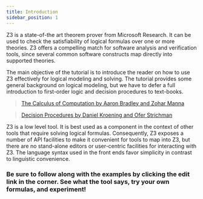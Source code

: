 ```yaml
---
title: Introduction
sidebar_position: 1
---
```



Z3 is a state-of-the art theorem prover from Microsoft Research. It can be used to check the satisfiability of logical formulas over one or more theories. Z3 offers a compelling match for software analysis and verification tools, since several common software constructs map directly into supported theories.

The main objective of the tutorial is to introduce the reader on how to use Z3 effectively for logical modeling and solving. The tutorial provides some general background on logical modeling, but we have to defer a full introduction to first-order logic and decision procedures to text-books.

> [The Calculus of Computation by Aaron Bradley and Zohar Manna](https://theory.stanford.edu/~arbrad/book.html)

> [Decision Procedures by Daniel Kroening and Ofer Strichman](http://www.decision-procedures.org/)

Z3 is a low level tool. It is best used as a component in the context of other tools that require solving logical formulas. Consequently, Z3 exposes a number of API facilities to make it convenient for tools to map into Z3, but there are no stand-alone editors or user-centric facilities for interacting with Z3. The language syntax used in the front ends favor simplicity in contrast to linguistic convenience.

### Be sure to follow along with the examples by clicking the edit link in the corner. See what the tool says, try your own formulas, and experiment!
